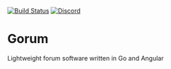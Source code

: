 [![Build Status](https://travis-ci.com/ltheinrich/gorum.svg?branch=master)](https://travis-ci.com/ltheinrich/gorum)
[![Discord](https://img.shields.io/discord/488792767657410560.svg)](https://discord.gg/jjRruxx)

# Gorum
Lightweight forum software written in Go and Angular
